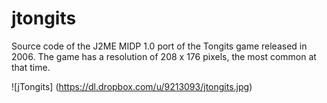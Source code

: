 jtongits
========

Source code of the J2ME MIDP 1.0 port of the Tongits game released in 2006. The game has a resolution of 208 x 176 pixels, the most common at that time.

![jTongits] (https://dl.dropbox.com/u/9213093/jtongits.jpg)
